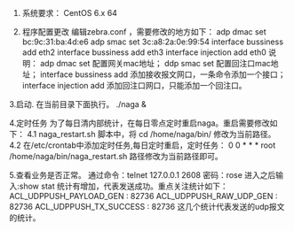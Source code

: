 1. 系统要求：
CentOS 6.x 64

2. 程序配置更改
编辑zebra.conf ，需要修改的地方如下：
adp dmac set bc:9c:31:ba:4d:e6
adp smac set 3c:a8:2a:0e:99:54
interface bussiness add eth2
interface bussiness add eth3
interface injection add eth0
说明：
adp dmac set 配置网关mac地址；
ddp smac set 配置回注口mac地址；
interface bussiness add 添加接收报文网口，一条命令添加一个接口；
interface injection add 添加回注口网口，只能添加一个回注口。

3.启动.
在当前目录下面执行。
./naga &

4.定时任务
为了每日清内部统计，在每日零点定时重启naga。重启需要修改如下：
4.1 naga_restart.sh 脚本中，将
cd /home/naga/bin/
修改为当前路径。
4.2 在/etc/crontab中添加定时任务,每日定时重启，定时任务：
0    0 * * * root /home/naga/bin/naga_restart.sh
路径修改为当前路径即可。

5.查看业务是否正常。
通过命令：telnet 127.0.0.1 2608
密码：rose
进入之后输入:show stat
统计有增加，代表发送成功。重点关注统计如下：
ACL_UDPPUSH_PAYLOAD_GEN                 : 82736
ACL_UDPPUSH_RAW_UDP_GEN                 : 82736
ACL_UDPPUSH_TX_SUCCESS                  : 82736
这几个统计代表发送的udp报文的统计。

